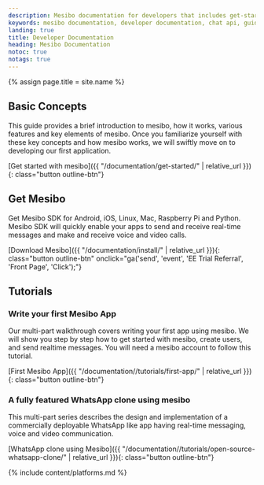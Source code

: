 ```yaml
---
description: Mesibo documentation for developers that includes get-started guide, tutorial, source code, sample code, chat API reference, SDK and libraries to add messaging, voice and video calls in your mobile app and website.
keywords: mesibo documentation, developer documentation, chat api, guide to integrate chat, sdk reference, api reference, sample code, open source chat api, messaging api user guide, developer guide for messaging app, chat app source code, how to guide, tutorials
landing: true
title: Developer Documentation
heading: Mesibo Documentation
notoc: true
notags: true
---
```

{% assign page.title = site.name %}

<div class="row">
<div markdown="1" class="col-xs-12 col-sm-12 col-md-12 col-lg-6 block">

## Basic Concepts

This guide provides a brief introduction to mesibo, how it works, various features and key elements of mesibo. Once you familiarize yourself with these key concepts and how mesibo works, we will swiftly move on to developing our first application. 

[Get started with mesibo]({{ "/documentation/get-started/" | relative_url }}){: class="button outline-btn"}

</div>
<div markdown="1" class="col-xs-12 col-sm-12 col-md-12 col-lg-6 block">

## Get Mesibo

Get Mesibo SDK for Android, iOS, Linux, Mac, Raspberry Pi and Python. Mesibo SDK will quickly enable your apps to send and receive real-time messages and make and receive voice and video calls.   

[Download Mesibo]({{ "/documentation/install/" | relative_url }}){: class="button outline-btn" onclick="ga('send', 'event', 'EE Trial Referral', 'Front Page', 'Click');"}

</div>
</div>

## Tutorials

<div class="row">
<div markdown="1" class="col-xs-12 col-sm-12 col-md-12 col-lg-6 block">

### Write your first Mesibo App

Our multi-part walkthrough covers writing your first app using mesibo. We will show you step by step how to get started with mesibo,
create users, and send realtime messages. You will need a mesibo account to follow this
tutorial. 

[First Mesibo App]({{ "/documentation//tutorials/first-app/" | relative_url }}){: class="button outline-btn"}

</div>
<div markdown="1" class="col-xs-12 col-sm-12 col-md-12 col-lg-6 block">

### A fully featured WhatsApp clone using mesibo

This multi-part series describes the design and implementation of a commercially 
deployable WhatsApp like app having real-time messaging, voice and video communication. 

[WhatsApp clone using Mesibo]({{ "/documentation//tutorials/open-source-whatsapp-clone/" | relative_url }}){: class="button outline-btn"}

</div>
</div><!-- end row -->
						
{% include content/platforms.md %}

